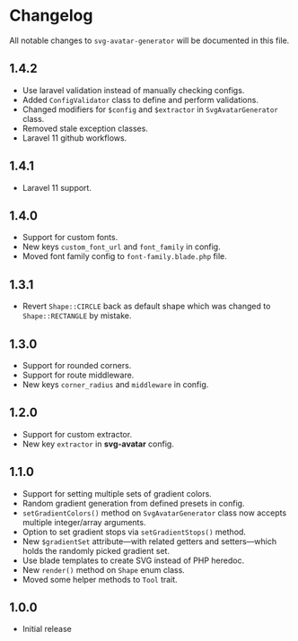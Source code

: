 # Changelog

All notable changes to `svg-avatar-generator` will be documented in this file.

## 1.4.2

- Use laravel validation instead of manually checking configs.
- Added `ConfigValidator` class to define and perform validations.
- Changed modifiers for `$config` and `$extractor` in `SvgAvatarGenerator` class.
- Removed stale exception classes.
- Laravel 11 github workflows.

## 1.4.1

- Laravel 11 support.

## 1.4.0

- Support for custom fonts.
- New keys `custom_font_url` and `font_family` in config.
- Moved font family config to `font-family.blade.php` file.

## 1.3.1

- Revert `Shape::CIRCLE` back as default shape which was changed to `Shape::RECTANGLE` by mistake.

## 1.3.0

- Support for rounded corners.
- Support for route middleware.
- New keys `corner_radius` and `middleware` in config.

## 1.2.0

- Support for custom extractor.
- New key `extractor` in **svg-avatar** config.

## 1.1.0

- Support for setting multiple sets of gradient colors.
- Random gradient generation from defined presets in config.
- `setGradientColors()` method on `SvgAvatarGenerator` class now accepts multiple integer/array arguments.
- Option to set gradient stops via `setGradientStops()` method.
- New `$gradientSet` attribute—with related getters and setters—which holds the randomly picked gradient set.
- Use blade templates to create SVG instead of PHP heredoc.
- New `render()` method on `Shape` enum class.
- Moved some helper methods to `Tool` trait.

## 1.0.0

- Initial release
